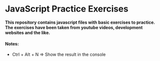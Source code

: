# JavaScript Practice Exercises

__This repository contains javascript files with basic exercises to practice.__
__The exercises have been taken from youtube videos, development websites and the like.__


#### Notes:

- Ctrl + Alt + N => Show the result in the console